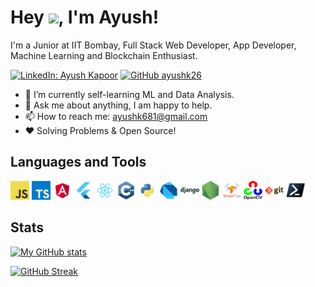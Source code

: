 # Hey <img src="https://raw.githubusercontent.com/MartinHeinz/MartinHeinz/master/wave.gif" width="30px">, I'm Ayush!

I'm a Junior at IIT Bombay, Full Stack Web Developer, App Developer, Machine Learning and Blockchain Enthusiast.

[![LinkedIn: Ayush Kapoor](https://img.shields.io/badge/-AyushKapoor-blue?style=flat-square&logo=Linkedin&logoColor=white&link=https://www.linkedin.com/in/ayush-kapoor-17a107214/)](https://www.linkedin.com/in/ayush-kapoor-17a107214/)
[![GitHub ayushk26](https://img.shields.io/github/followers/ayushk26?label=follow&style=social)](https://github.com/ayushk26)

- 🌱 I’m currently self-learning ML and Data Analysis.
- 💬 Ask me about anything, I am happy to help.
- 📫 How to reach me: [ayushk681@gmail.com](mailto:ayushk681@gmail.com)
- ❤️ Solving Problems & Open Source!

## Languages and Tools

<code><img height="30" src="https://raw.githubusercontent.com/github/explore/80688e429a7d4ef2fca1e82350fe8e3517d3494d/topics/javascript/javascript.png"></code>
<code><img height="30" src="https://raw.githubusercontent.com/github/explore/80688e429a7d4ef2fca1e82350fe8e3517d3494d/topics/typescript/typescript.png"></code>
<code><img height="30" src="https://raw.githubusercontent.com/github/explore/80688e429a7d4ef2fca1e82350fe8e3517d3494d/topics/angular/angular.png"></code>
<code><img height="30" src="https://raw.githubusercontent.com/github/explore/80688e429a7d4ef2fca1e82350fe8e3517d3494d/topics/flutter/flutter.png"></code>
<code><img height="30" src="https://raw.githubusercontent.com/github/explore/80688e429a7d4ef2fca1e82350fe8e3517d3494d/topics/react/react.png"></code>
<code><img height="30" src="https://raw.githubusercontent.com/github/explore/80688e429a7d4ef2fca1e82350fe8e3517d3494d/topics/cpp/cpp.png"></code>
<code><img height="30" src="https://raw.githubusercontent.com/github/explore/80688e429a7d4ef2fca1e82350fe8e3517d3494d/topics/python/python.png"></code>
<code><img height="30" src="https://raw.githubusercontent.com/github/explore/80688e429a7d4ef2fca1e82350fe8e3517d3494d/topics/dart/dart.png"></code>
<code><img height="30" src="https://raw.githubusercontent.com/github/explore/80688e429a7d4ef2fca1e82350fe8e3517d3494d/topics/django/django.png"></code>
<code><img height="30" src="https://raw.githubusercontent.com/github/explore/80688e429a7d4ef2fca1e82350fe8e3517d3494d/topics/nodejs/nodejs.png"></code>
<code><img height="30" src="https://raw.githubusercontent.com/github/explore/80688e429a7d4ef2fca1e82350fe8e3517d3494d/topics/tensorflow/tensorflow.png"></code>
<code><img height="30" src="https://raw.githubusercontent.com/github/explore/80688e429a7d4ef2fca1e82350fe8e3517d3494d/topics/opencv/opencv.png"></code>
<code><img height="30" src="https://raw.githubusercontent.com/github/explore/80688e429a7d4ef2fca1e82350fe8e3517d3494d/topics/git/git.png"></code>
<code><img height="30" src="https://raw.githubusercontent.com/github/explore/80688e429a7d4ef2fca1e82350fe8e3517d3494d/topics/powershell/powershell.png"></code>

## Stats

[![My GitHub stats](https://github-readme-stats.vercel.app/api?username=ayushk26&show_icons=true&count_private=true&theme=tokyonight)](https://github.com/ayushk26/)

[![GitHub Streak](https://github-readme-streak-stats.herokuapp.com?user=ayushk26&theme=tokyonight&hide_border=true&date_format=M%20j%5B%2C%20Y%5D)](https://github.com/ayushk26/)
